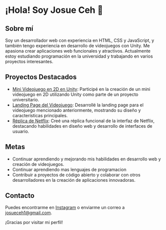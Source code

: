 # ¡Hola! Soy Josue Ceh 👋

## Sobre mí
Soy un desarrollador web con experiencia en HTML, CSS y JavaScript, y también tengo experiencia en desarrollo de videojuegos con Unity. Me apasiona crear aplicaciones web  funcionales y atractivos. Actualmente estoy estudiando programación en la universidad y trabajando en varios proyectos interesantes.

## Proyectos Destacados
- [Mini Videojuego en 2D en Unity](https://ghostvdz.itch.io/holkan): Participé en la creación de un mini videojuego en 2D utilizando Unity como parte de un proyecto universitario.
- [Landing Page del Videojuego](https://github.com/josue-ecp/landing-page): Desarrollé la landing page para el videojuego mencionado anteriormente, mostrando su diseño y características principales.
- [Réplica de Netflix](https://github.com/josue-ecp/Netflixx-Clon): Creé una réplica funcional de la interfaz de Netflix, destacando habilidades en diseño web y desarrollo de interfaces de usuario.


## Metas
- Continuar aprendiendo y mejorando mis habilidades en desarrollo web y creación de videojuegos.
- Continuar aprendiendo mas lenguajes de programacion
- Contribuir a proyectos de código abierto y colaborar con otros desarrolladores en la creación de aplicaciones innovadoras.

## Contacto
Puedes encontrarme en [Instagram](https://www.instagram.com/josue.ecp/?igsh=MTcxcW82cXp1ajJyZQ%3D%3D) o enviarme un correo a [josueceh1@gmail.com](mailto:josueceh1@gmail.com).

¡Gracias por visitar mi perfil!
